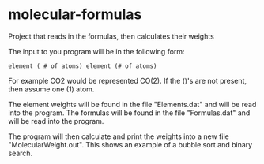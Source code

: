 # molecular-formulas
Project that reads in the formulas, then calculates their weights

The input to you program will be in the following form:

	element ( # of atoms) element (# of atoms) 

For example CO2 would be represented CO(2).  If the ()'s are not present, then assume one (1) atom. 

The element weights will be found in the file "Elements.dat" and will be read into the program. The formulas will be found in the file "Formulas.dat" and will be read into the program.

The program will then calculate and print the weights into a new file "MolecularWeight.out". This shows an example of a bubble sort and binary search. 
